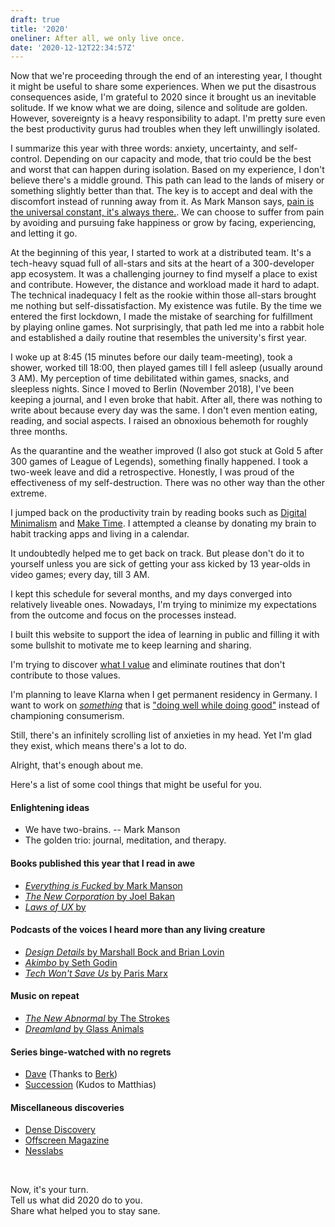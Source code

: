 ```yaml
---
draft: true
title: '2020'
oneliner: After all, we only live once.
date: '2020-12-12T22:34:57Z'
---
```


Now that we're proceeding through the end of an interesting year, I thought it might be useful to share some experiences. When we put the disastrous consequences aside, I'm grateful to 2020 since it brought us an inevitable solitude. If we know what we are doing, silence and solitude are golden. However, sovereignty is a heavy responsibility to adapt. I'm pretty sure even the best productivity gurus had troubles when they left unwillingly isolated.

I summarize this year with three words: anxiety, uncertainty, and self-control. Depending on our capacity and mode, that trio could be the best and worst that can happen during isolation. Based on my experience, I don't believe there's a middle ground. This path can lead to the lands of misery or something slightly better than that. The key is to accept and deal with the discomfort instead of running away from it. As Mark Manson says, [pain is the universal constant, it's always there.](../books/everything-is-fucked.md). We can choose to suffer from pain by avoiding and pursuing fake happiness or grow by facing, experiencing, and letting it go.

At the beginning of this year, I started to work at a distributed team. It's a tech-heavy squad full of all-stars and sits at the heart of a 300-developer app ecosystem. It was a challenging journey to find myself a place to exist and contribute. However, the distance and workload made it hard to adapt. The technical inadequacy I felt as the rookie within those all-stars brought me nothing but self-dissatisfaction. My existence was futile. By the time we entered the first lockdown, I made the mistake of searching for fulfillment by playing online games. Not surprisingly, that path led me into a rabbit hole and established a daily routine that resembles the university's first year.

I woke up at 8:45 (15 minutes before our daily team-meeting), took a shower, worked till 18:00, then played games till I fell asleep (usually around 3 AM). My perception of time debilitated within games, snacks, and sleepless nights. Since I moved to Berlin (November 2018), I've been keeping a journal, and I even broke that habit. After all, there was nothing to write about because every day was the same. I don't even mention eating, reading, and social aspects. I raised an obnoxious behemoth for roughly three months.

As the quarantine and the weather improved (I also got stuck at Gold 5 after 300 games of League of Legends), something finally happened. I took a two-week leave and did a retrospective. Honestly, I was proud of the effectiveness of my self-destruction. There was no other way than the other extreme.

I jumped back on the productivity train by reading books such as [Digital Minimalism](https://www.calnewport.com/books/digital-minimalism) and [Make Time](../books/make-time.md). I attempted a cleanse by donating my brain to habit tracking apps and living in a calendar.

It undoubtedly helped me to get back on track. But please don't do it to yourself unless you are sick of getting your ass kicked by 13 year-olds in video games; every day, till 3 AM.

I kept this schedule for several months, and my days converged into relatively liveable ones. Nowadays, I'm trying to minimize my expectations from the outcome and focus on the processes instead.

I built this website to support the idea of learning in public and filling it with some bullshit to motivate me to keep learning and sharing.

I'm trying to discover [what I value](../notes/values.md) and eliminate routines that don't contribute to those values.

I'm planning to leave Klarna when I get permanent residency in Germany. I want to work on [_something_](../notes/building-things.md) that is ["doing well while doing good"](https://www.theglobeandmail.com/opinion/article-new-corporations-are-up-to-the-same-old-tricks/) instead of championing consumerism.

Still, there's an infinitely scrolling list of anxieties in my head. Yet I'm glad they exist, which means there's a lot to do.

Alright, that's enough about me.

Here's a list of some cool things that might be useful for you.

#### Enlightening ideas

- We have two-brains. -- Mark Manson
- The golden trio: journal, meditation, and therapy.

#### Books published this year that I read in awe

- [_Everything is Fucked_ by Mark Manson]()
- [_The New Corporation_ by Joel Bakan]()
- [_Laws of UX_ by]()

#### Podcasts of the voices I heard more than any living creature

- [_Design Details_ by Marshall Bock and Brian Lovin]()
- [_Akimbo_ by Seth Godin]()
- [_Tech Won't Save Us_ by Paris Marx](https://www.techwontsave.us)

#### Music on repeat

- [_The New Abnormal_ by The Strokes](https://open.spotify.com/album/2xkZV2Hl1Omi8rk2D7t5lN?si=1S12WMUXQJeAUuOKn2O7lg)
- [_Dreamland_ by Glass Animals](https://open.spotify.com/album/5bfpRtBW7RNRdsm3tRyl3R?si=mzc6tiC_Td-Y4zIgqGr3EQ)

#### Series binge-watched with no regrets

- [Dave](https://www.imdb.com/title/tt8531222/) (Thanks to [Berk](https://berk.studio))
- [Succession](https://www.imdb.com/title/tt7660850/) (Kudos to Matthias)

#### Miscellaneous discoveries

- [Dense Discovery](https://www.densediscovery.com)
- [Offscreen Magazine](https://www.offscreenmag.com)
- [Nesslabs](https://nesslabs.com)

&nbsp;

Now, it's your turn. \
Tell us what did 2020 do to you. \
Share what helped you to stay sane.
